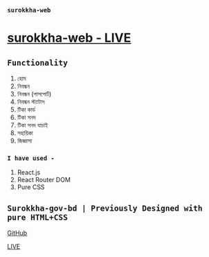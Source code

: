 ### `surokkha-web`

# [surokkha-web - LIVE](https://surokkha-web.netlify.app/)


## `Functionality`
1. হোম
2. নিবন্ধন
3. নিবন্ধন (পাসপোর্ট)
4. নিবন্ধন স্ট্যাটাস
5. টিকা কার্ড
6. টিকা সনদ
7. টিকা সনদ যাচাই
8. সহায়িকা
9. জিজ্ঞাসা

### `I have used - `
1. React.js
2. React Router DOM
3. Pure CSS


## `Surokkha-gov-bd | Previously Designed with pure HTML+CSS`

[GitHub](https://github.com/sunjid-git/covid-19-vaccine-website)

[LIVE](https://0zr7cfqfmwk1zfncafdgig-on.drv.tw/Websites/www.surokkha-website.com/html/home.html)